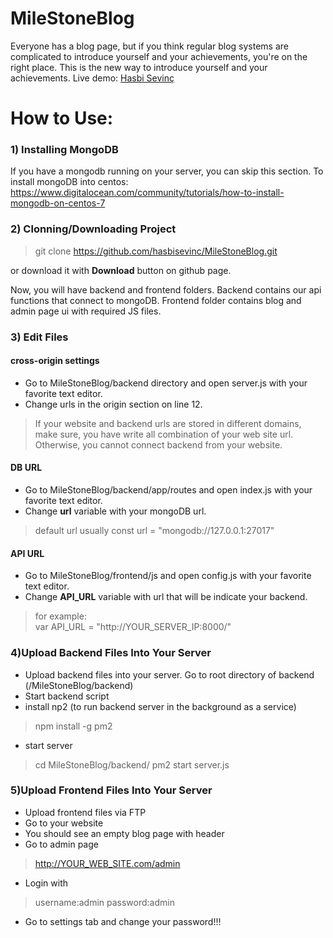 # MileStoneBlog
Everyone has a blog page, but if you think regular blog systems are complicated to introduce yourself and your achievements, you're on the right place. 
This is the new way to introduce yourself and your achievements.
Live demo: [Hasbi Sevinç](http://www.hasbisevinc.com)

# How to Use:
### 1) Installing MongoDB
If you have a mongodb running on your server, you can skip this section.
To install mongoDB into centos: https://www.digitalocean.com/community/tutorials/how-to-install-mongodb-on-centos-7
### 2) Clonning/Downloading Project
> git clone https://github.com/hasbisevinc/MileStoneBlog.git

or download it with **Download** button on github page.

Now, you will have backend and frontend folders. Backend contains our api functions that connect to mongoDB. Frontend folder contains blog and admin page ui with required JS files.

### 3) Edit Files
#### cross-origin settings
- Go to MileStoneBlog/backend directory and open server.js with your favorite text editor.
- Change urls in the origin section on line 12.
> If your website and backend urls are stored in different domains, make sure, you have write all combination of your web site url. Otherwise, you cannot connect backend from your website.

#### DB URL
- Go to MileStoneBlog/backend/app/routes and open index.js with your favorite text editor.
- Change **url** variable with your mongoDB url. 
> default url usually 
> const  url  =  "mongodb://127.0.0.1:27017"

#### API URL
- Go to MileStoneBlog/frontend/js and open config.js with your favorite text editor.
- Change **API_URL** variable with url that will be indicate your backend.
> for example:  
> var  API_URL  =  "http://YOUR_SERVER_IP:8000/"

### 4)Upload Backend Files Into Your Server
- Upload backend files into your server. Go to root directory of backend (/MileStoneBlog/backend)
- Start backend script
- install np2 (to run backend server in the background as a service)
> npm install -g pm2
- start server
> cd MileStoneBlog/backend/
pm2 start server.js

### 5)Upload Frontend Files Into Your Server
- Upload frontend files via FTP
- Go to your website
- You should see an empty blog page with header
- Go to admin page
> http://YOUR_WEB_SITE.com/admin
- Login with
> username:admin
> password:admin
- Go to settings tab and change your password!!!
